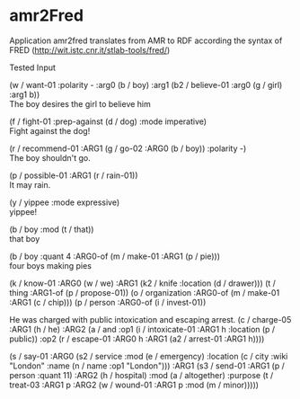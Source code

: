 # amr2Fred

Application amr2fred translates from AMR to RDF according the syntax of FRED (http://wit.istc.cnr.it/stlab-tools/fred/)



Tested Input 

(w / want-01 :polarity - :arg0 (b / boy) :arg1 (b2 / believe-01 :arg0 (g / girl) :arg1 b)) 				
The boy desires the girl to believe him

(f / fight-01 :prep-against (d / dog) :mode imperative) 												
Fight against the dog!

(r / recommend-01 :ARG1 (g / go-02 :ARG0 (b / boy)) :polarity -) 										
The boy shouldn't go.

(p / possible-01 :ARG1 (r / rain-01)) 																	
It may rain.

(y / yippee :mode expressive)																			
yippee!

(b / boy :mod (t / that)) 																				
that boy

(b / boy :quant 4 :ARG0-of (m / make-01 :ARG1 (p / pie)))  												
four boys making pies

(k / know-01 :ARG0 (w / we) :ARG1 (k2 / knife :location (d / drawer))) 
(t / thing :ARG1-of (p / propose-01))
(o / organization :ARG0-of (m / make-01 :ARG1 (c / chip)))
(p / person :ARG0-of (i / invest-01))


		
He was charged with public intoxication and escaping arrest.
(c / charge-05
   :ARG1 (h / he)
   :ARG2 (a / and
            :op1 (i / intoxicate-01
                    :ARG1 h
                    :location (p / public))
            :op2 (r / escape-01
                    :ARG0 h
                    :ARG1 (a2 / arrest-01
                              :ARG1 h))))
                              
                              
                              
                              

(s / say-01
      :ARG0 (s2 / service
            :mod (e / emergency)
            :location (c / city :wiki "London"
                  :name (n / name :op1 "London")))
      :ARG1 (s3 / send-01
            :ARG1 (p / person :quant 11)
            :ARG2 (h / hospital)
            :mod (a / altogether)
            :purpose (t / treat-03
                  :ARG1 p
                  :ARG2 (w / wound-01
                        :ARG1 p
                        :mod (m / minor)))))
